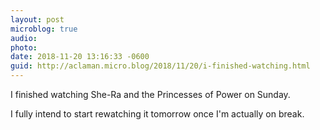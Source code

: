 ```yaml
---
layout: post
microblog: true
audio: 
photo: 
date: 2018-11-20 13:16:33 -0600
guid: http://aclaman.micro.blog/2018/11/20/i-finished-watching.html
---
```

I finished watching She-Ra and the Princesses of Power on Sunday.

I fully intend to start rewatching it tomorrow once I'm actually on break.

